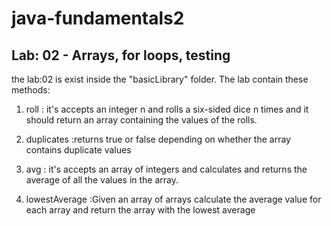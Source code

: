 # java-fundamentals2
## Lab: 02 - Arrays, for loops, testing
the lab:02 is exist inside the "basicLibrary" folder. The lab contain these methods:

1. roll : it's accepts an integer n and rolls a six-sided dice n times and it should return an array containing the values of the rolls.

2. duplicates :returns true or false depending on whether the array contains duplicate values
3. avg : it's accepts an array of integers and calculates and returns the average of all the values in the array.
4. lowestAverage :Given an array of arrays calculate the average value for each array and return the array with the lowest average
